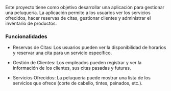 Este proyecto tiene como objetivo desarrollar una aplicación para gestionar una peluquería. La aplicación permite a los usuarios ver los servicios ofrecidos, 
hacer reservas de citas, gestionar clientes y administrar el inventario de productos. 

### Funcionalidades

  * Reservas de Citas: Los usuarios pueden ver la disponibilidad de horarios y reservar una cita para un servicio específico.
 
  * Gestión de Clientes: Los empleados pueden registrar y ver la información de los clientes, sus citas pasadas y futuras.

  * Servicios Ofrecidos: La peluquería puede mostrar una lista de los servicios que ofrece (corte de cabello, tintes, peinados, etc.).
